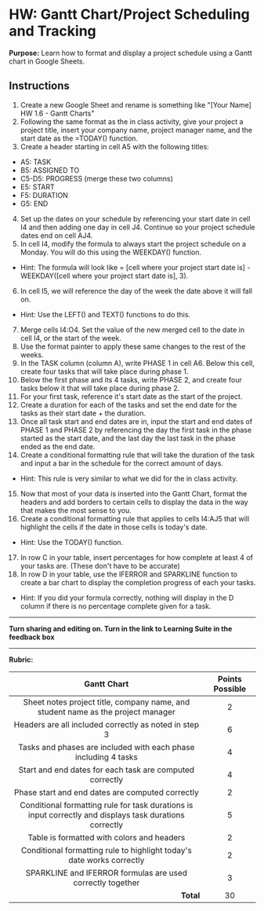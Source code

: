 #  HW: Gantt Chart/Project Scheduling and Tracking

**Purpose:** Learn how to format and display a project schedule using a Gantt chart in Google Sheets.

## Instructions
1. Create a new Google Sheet and rename is something like "[Your Name] HW 1.6 - Gantt Charts"
2. Following the same format as the in class activity, give your project a project title, insert your company name, project manager name, and the start date as the =TODAY() function. 
3. Create a header starting in cell A5 with the following titles:
  * A5: TASK
  * B5: ASSIGNED TO
  * C5-D5: PROGRESS (merge these two columns)
  * E5: START
  * F5: DURATION
  * G5: END
4. Set up the dates on your schedule by referencing your start date in cell I4 and then adding one day in cell J4. Continue so your project schedule dates end on cell AJ4.
5. In cell I4, modify the formula to always start the project schedule on a Monday. You will do this using the WEEKDAY() function.
  * Hint: The formula will look like =  [cell where your project start date is] - WEEKDAY([cell where your project start date is], 3).
6. In cell I5, we will reference the day of the week the date above it will fall on. 
  * Hint: Use the LEFT() and TEXT() functions to do this.
7. Merge cells I4:O4. Set the value of the new merged cell to the date in cell I4, or the start of the week.
8. Use the format painter to apply these same changes to the rest of the weeks. 
9. In the TASK column (column A), write PHASE 1 in cell A6. Below this cell, create four tasks that will take place during phase 1.
10. Below the first phase and its 4 tasks, write PHASE 2, and create four tasks below it that will take place during phase 2.
11. For your first task, reference it's start date as the start of the project. 
12. Create a duration for each of the tasks and set the end date for the tasks as their start date + the duration.
13. Once all task start and end dates are in, input the start and end dates of PHASE 1 and PHASE 2 by referencing the day the first task in the phase started as the start date, and the last day the last task in the phase ended as the end date.
14. Create a conditional formatting rule that will take the duration of the task and input a bar in the schedule for the correct amount of days.
  * Hint: This rule is very similar to what we did for the in class activity.
15. Now that most of your data is inserted into the Gantt Chart, format the headers and add borders to certain cells to display the data in the way that makes the most sense to you.
16. Create a conditional formatting rule that applies to cells I4:AJ5 that will highlight the cells if the date in those cells is today's date.
  * Hint: Use the TODAY() function.
17. In row C in your table, insert percentages for how complete at least 4 of your tasks are. (These don't have to be accurate)
18. In row D in your table, use the IFERROR and SPARKLINE function to create a bar chart to display the completion progress of each your tasks.
  * Hint: If you did your formula correctly, nothing will display in the D column if there is no percentage complete given for a task.

---


**Turn sharing and editing on. Turn in the link to Learning Suite in the feedback box**

---

**Rubric:**

|                     Gantt Chart                  | Points Possible |
|:-------------------------------------------------------------------------:|:---------------:|
|   Sheet notes project title, company name, and student name as the project manager       |        2        |
|  Headers are all included correctly as noted in step 3      |        6        |
|   Tasks and phases are included with each phase including 4 tasks      |        4        |
|     Start and end dates for each task are computed correctly  | 4  |
| Phase start and end dates are computed correctly    |        2        |
|  Conditional formatting rule for task durations is input correctly and displays task durations correctly    |        5        |
|      Table is formatted with colors and headers         |        2        |
|       Conditional formatting rule to highlight today's date works correctly       |        2        |
|     SPARKLINE and IFERROR formulas are used correctly together    |        3        |
|  <div style="text-align: right">**Total**</div>                           |       30        |
